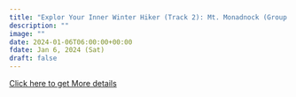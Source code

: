 ```yaml
---
title: "Explor Your Inner Winter Hiker (Track 2): Mt. Monadnock (Group A)" 
description: ""
image: ""
date: 2024-01-06T06:00:00+00:00
fdate: Jan 6, 2024 (Sat)
draft: false
---
```

<a href="https://activities.outdoors.org/search/index.cfm/action/details/id/146814" target="_blank">Click here to get More details</a>

